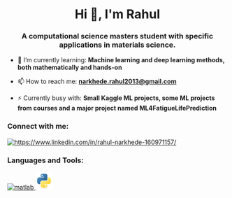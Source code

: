 

<h1 align="center">Hi 👋, I'm Rahul</h1>
<h3 align="center">A computational science masters student with specific applications in materials science.</h3>

- 🌱 I’m currently learning: **Machine learning and deep learning methods, both mathematically and hands-on**

- 📫 How to reach me: **narkhede.rahul2013@gmail.com**

- ⚡ Currently busy with: **Small Kaggle ML projects, some ML projects from courses and a major project named ML4FatigueLifePrediction**

<h3 align="left">Connect with me:</h3>
<p align="left">
<a href="https://www.linkedin.com/in/rahul-narkhede-160971157" target="blank"><img align="center" src="https://raw.githubusercontent.com/rahuldkjain/github-profile-readme-generator/master/src/images/icons/Social/linked-in-alt.svg" alt="https://www.linkedin.com/in/rahul-narkhede-160971157/" height="30" width="40" /></a>


<h3 align="left">Languages and Tools:</h3>
<p align="left"> <a href="https://www.mathworks.com/" target="_blank" rel="noreferrer"> <img src="https://upload.wikimedia.org/wikipedia/commons/2/21/Matlab_Logo.png" alt="matlab" width="40" height="40"/> </a> <a href="https://www.python.org" target="_blank" rel="noreferrer"> <img src="https://raw.githubusercontent.com/devicons/devicon/master/icons/python/python-original.svg" alt="python" width="40" height="40"/> </a> </p>

